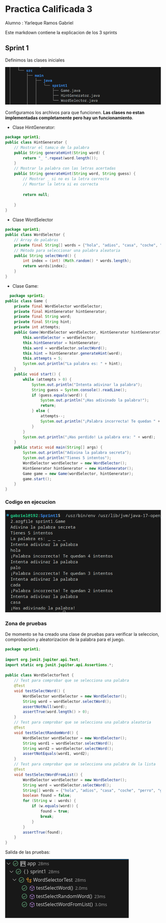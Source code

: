 # Practica Calificada 3

Alumno : Yarleque Ramos Gabriel

Este markdown contiene la explicacion de los 3 sprints

## Sprint 1

Definimos las clases iniciales

![treesp1](/PracticaCalificada3-CC3S2/images/treesp1.png)

Configuramos los archivos para que funcionen.
**Las clases no estan implementadas completamente pero hay un funcionamiento**.

- Clase HintGenerator:

```java
package sprint1;
public class HintGenerator {
    // Mostrar el tama;o de la palabra
    public String generateHint(String word) {
        return "_ ".repeat(word.length());
    }
    // Mostrar la palabra con las letras acertadas
    public String generateHint(String word, String guess) {
        // Mostrar _ si no es la letra correcta
        // Mosrtar la letra si es correcta
        
        return null;

    }
}

```

- Clase WordSelector

```java
package sprint1;
public class WordSelector {
    // Array de palabras
    private final String[] words = {"hola", "adios", "casa", "coche", "perro", "gato", "raton", "elefante", "caballo", "pajaro"};
    // Método para seleccionar una palabra aleatoria
    public String selectWord() {
        int index = (int) (Math.random() * words.length);
        return words[index];
    }
}
```

- Clase Game:

```java
  package sprint1;
public class Game {
    private final WordSelector wordSelector;
    private final HintGenerator hintGenerator;
    private final String word;
    private final String hint;
    private int attempts;
    public Game(WordSelector wordSelector, HintGenerator hintGenerator) {
        this.wordSelector = wordSelector;
        this.hintGenerator = hintGenerator;
        this.word = wordSelector.selectWord();
        this.hint = hintGenerator.generateHint(word);
        this.attempts = 5;
        System.out.println("La palabra es: " + hint);
    }
    public void start() {
        while (attempts > 0) {
            System.out.println("Intenta adivinar la palabra");
            String guess = System.console().readLine();
            if (guess.equals(word)) {
                System.out.println("¡Has adivinado la palabra!");
                return;
            } else {
                attempts--;
                System.out.println("¡Palabra incorrecta! Te quedan " + attempts + " intentos");
            }
        }
        System.out.println("¡Has perdido! La palabra era: " + word);
    }
    public static void main(String[] args) {
        System.out.println("Adivina la palabra secreta");
        System.out.println("Tienes 5 intentos");
        WordSelector wordSelector = new WordSelector();
        HintGenerator hintGenerator = new HintGenerator();
        Game game = new Game(wordSelector, hintGenerator);
        game.start();
    }
}   
```

### Codigo en ejecucion

![func1](/PracticaCalificada3-CC3S2/images/func1.png)

### Zona de pruebas

De momento se ha creado una clase de pruebas para verificar la seleccion, comprobacion y aleatorizacion de la palabra para el juego.

```java
package sprint1;

import org.junit.jupiter.api.Test;
import static org.junit.jupiter.api.Assertions.*;

public class WordSelectorTest {
    // Test para comprobar que se selecciona una palabra
    @Test
    void testSelectWord() {
        WordSelector wordSelector = new WordSelector();
        String word = wordSelector.selectWord();
        assertNotNull(word);
        assertTrue(word.length() > 0);
    }
    // Test para comprobar que se selecciona una palabra aleatoria
    @Test
    void testSelectRandomWord() {
        WordSelector wordSelector = new WordSelector();
        String word1 = wordSelector.selectWord();
        String word2 = wordSelector.selectWord();
        assertNotEquals(word1, word2);
    }
    // Test para comprobar que se selecciona una palabra de la lista
    @Test
    void testSelectWordFromList() {
        WordSelector wordSelector = new WordSelector();
        String word = wordSelector.selectWord();
        String[] words = {"hola", "adios", "casa", "coche", "perro", "gato", "raton", "elefante", "caballo", "pajaro"};
        boolean found = false;
        for (String w : words) {
            if (w.equals(word)) {
                found = true;
                break;
            }
        }
        assertTrue(found);
    }
}
```

Salida de las pruebas:

![test1](/PracticaCalificada3-CC3S2/images/test1.png)